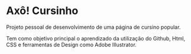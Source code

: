 # Axô! Cursinho
 Projeto pessoal de desenvolvimento de uma página de cursino popular.

 Tem como objetivo principal o aprendizado da utilização do Github, Html, CSS e ferramentas de Design como Adobe Illustrator.
